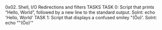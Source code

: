 0x02. Shell, I/O Redirections and filters TASKS
TASK 0: Script that prints “Hello, World”, followed by a new line to the standard output. Solnt: echo 'Hello, World'
TASK 1: Script that displays a confused smiley "(Ôo)'. Solnt: echo "\"(Ôo)'"
